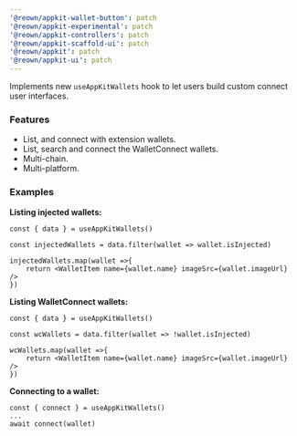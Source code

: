 ```yaml
---
'@reown/appkit-wallet-button': patch
'@reown/appkit-experimental': patch
'@reown/appkit-controllers': patch
'@reown/appkit-scaffold-ui': patch
'@reown/appkit': patch
'@reown/appkit-ui': patch
---
```


Implements new `useAppKitWallets` hook to let users build custom connect user interfaces.


### Features

- List, and connect with extension wallets.
- List, search and connect the WalletConnect wallets.
- Multi-chain.
- Multi-platform.

### Examples

**Listing injected wallets:**

```tsx
const { data } = useAppKitWallets()

const injectedWallets = data.filter(wallet => wallet.isInjected)

injectedWallets.map(wallet =>{
    return <WalletItem name={wallet.name} imageSrc={wallet.imageUrl} />
})
```

**Listing WalletConnect wallets:**

```tsx
const { data } = useAppKitWallets()

const wcWallets = data.filter(wallet => !wallet.isInjected)

wcWallets.map(wallet =>{
    return <WalletItem name={wallet.name} imageSrc={wallet.imageUrl} />
})
```

**Connecting to a wallet:**

```tsx
const { connect } = useAppKitWallets()
...
await connect(wallet)
```